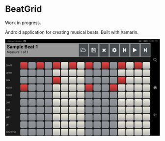 # BeatGrid
Work in progress.

Android application for creating musical beats. Built with Xamarin. 

![Screenshot_2017-01-15-12-33-26.png](https://github.com/mikedimartino/BeatGrid/blob/master/Screenshots/Screenshot_2017-01-15-12-33-26.png?raw=true)
